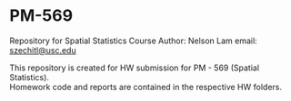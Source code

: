 # PM-569
Repository for Spatial Statistics Course
Author: Nelson Lam
email: szechitl@usc.edu

This repository is created for HW submission for PM - 569 (Spatial Statistics). \
Homework code and reports are contained in the respective HW folders.
